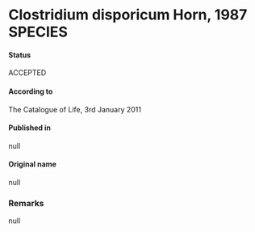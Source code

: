 # Clostridium disporicum Horn, 1987 SPECIES

#### Status
ACCEPTED

#### According to
The Catalogue of Life, 3rd January 2011

#### Published in
null

#### Original name
null

### Remarks
null
